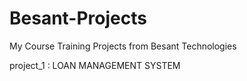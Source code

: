 # Besant-Projects
My Course Training Projects from Besant Technologies

project_1 : LOAN MANAGEMENT SYSTEM

